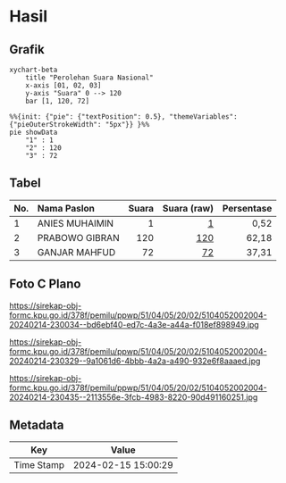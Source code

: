# Hasil

## Grafik

```mermaid
xychart-beta
    title "Perolehan Suara Nasional"
    x-axis [01, 02, 03]
    y-axis "Suara" 0 --> 120
    bar [1, 120, 72]
```

```mermaid
%%{init: {"pie": {"textPosition": 0.5}, "themeVariables": {"pieOuterStrokeWidth": "5px"}} }%%
pie showData
    "1" : 1
    "2" : 120
    "3" : 72
```

## Tabel

| No. | Nama Paslon    | Suara | Suara (raw) | Persentase |
|:--- |:-------------- | -----:| -----------:| ----------:|
| 1   | ANIES MUHAIMIN | 1     | [1][p-1]    | 0,52       |
| 2   | PRABOWO GIBRAN | 120   | [120][p-2]  | 62,18      |
| 3   | GANJAR MAHFUD  | 72    | [72][p-3]   | 37,31      |


[p-1]: https://github.com/gigit-pemilu/pemilu-2024/blob/main/pilpres/hitung-suara/sub/51-bali/sub/04-gianyar/sub/05-ubud/sub/2002-mas/sub/004-tps/sub/paslon-1.txt
[p-2]: https://github.com/gigit-pemilu/pemilu-2024/blob/main/pilpres/hitung-suara/sub/51-bali/sub/04-gianyar/sub/05-ubud/sub/2002-mas/sub/004-tps/sub/paslon-2.txt
[p-3]: https://github.com/gigit-pemilu/pemilu-2024/blob/main/pilpres/hitung-suara/sub/51-bali/sub/04-gianyar/sub/05-ubud/sub/2002-mas/sub/004-tps/sub/paslon-3.txt

## Foto C Plano

https://sirekap-obj-formc.kpu.go.id/378f/pemilu/ppwp/51/04/05/20/02/5104052002004-20240214-230034--bd6ebf40-ed7c-4a3e-a44a-f018ef898949.jpg

https://sirekap-obj-formc.kpu.go.id/378f/pemilu/ppwp/51/04/05/20/02/5104052002004-20240214-230329--9a1061d6-4bbb-4a2a-a490-932e6f8aaaed.jpg

https://sirekap-obj-formc.kpu.go.id/378f/pemilu/ppwp/51/04/05/20/02/5104052002004-20240214-230435--2113556e-3fcb-4983-8220-90d491160251.jpg


## Metadata

| Key        | Value               |
| ---------- | ------------------- |
| Time Stamp | 2024-02-15 15:00:29 |



